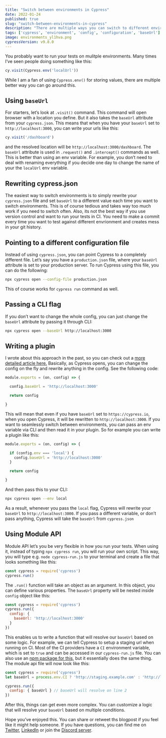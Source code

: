 ```yaml
---
title: "Switch between environments in Cypress"
date: 2022-01-24
published: true
slug: "switch-between-environments-in-cypress"
description: "There are multiple ways you can switch to different environments in Cypress. In this blogpost, I explain which ones you can use and show some examples."
tags: ['cypress', 'environment', 'config', 'configuration', 'baseUrl']
image: environments_yl1hva.png
cypressVersion: v9.8.0
---
```

You probably want to run your tests on mulitple environments. Many times I’ve seen people doing something like this:

```js
cy.visit(Cypress.env('localUrl'))
```

While I am a fan of using `Cypress.env()` for storing values, there are multiple better way you can go around this. 

## Using `baseUrl`

For starters, let’s look at `.visit()` command. This command will open browser with a location you define. But it also takes the `baseUrl` attribute from your `cypress.json`. This means that when you have your `baseUrl` set to `http://localhost:3000`, you can write your urls like this:

```js
cy.visit('/dashboard')
```

and the resolved location will be `http://localhost:3000/dashboard`. The `baseUrl` attribute is used in `.request()` and `.intercept()` commands as well. This is better than using an env variable. For example, you don’t need to deal with renaming everything if you decide one day to change the name of your the `localUrl` env variable.

## Rewriting cypress.json
The easiest way to switch environments is to simply rewrite your `cypress.json` file and set `baseUrl` to a different value each time you want to switch environments. This is of course tedious and takes way too much work if you need to switch often. Also, its not the best way if you use version control and want to run your tests in CI. You need to make a commit every time you want to test against different envrionment and creates mess in your git history.

## Pointing to a different configuration file
Instead of using `cypress.json`, you can point Cypress to a completely different file. Let’s say you have a `production.json` file, where your `baseUrl` attribute is set to your production server. To run Cypress using this file, you can do the following:
```bash
npx cypress open --config-file production.json
```

This of course works for `cypress run` command as well.

## Passing a CLI flag
If you don’t want to change the whole config, you can just change the `baseUrl` attribute by passing it through CLI:
```bash
npx cypress open --baseUrl http://localhost:3000
```

## Writing a plugin
I wrote about this approach in the past, so you can check out a [more detailed article here.](/create-a-configuration-plugin-in-cypress) Basically, as Cypress opens, you can change the config on the fly and rewrite anything in the config. See the following code:
```js [cypress/plugins/index.js]
module.exports = (on, config) => {

  config.baseUrl = 'http://localhost:3000'

  return config

}
```
This will mean that even if you have `baseUrl` set to `https://cypress.io`, when you open Cypress, it will be rewritten to `http://localhost:3000`. If you want to seamlessly switch between environments, you can pass an env variable via CLI and then read it in your plugin. So for example you can write a plugin like this:

```js [cypress/plugins/index.js]
module.exports = (on, config) => {

  if (config.env === 'local') {
    config.baseUrl = 'http://localhost:3000'
  }

  return config

}
```
And then pass this to your CLI:
```bash
npx cypress open --env local
```

As a result, whenever you pass the `local` flag, Cypress will rewrite your `baseUrl` to `http://localhost:3000`. If you pass a different variable, or don’t pass anything, Cypress will take the `baseUrl` from `cypress.json`

## Using Module API
Module API let’s you be very flexible in how you run your tests. When using it, instead of typing `npx cypress run`, you will run your own script. This way, you will type e.g. `node cypress-run.js` to your terminal and create a file that looks something like this:
```js [cypress/cypress-run.js]
const cypress = require('cypress')
cypress.run()
```

The `.run()` function will take an object as an argument. In this object, you can define various properties. The `baseUrl` property will be nested inside `config` object like this:
```js [cypress/cypress-run.js]
const cypress = require('cypress')
cypress.run({
  config: {
    baseUrl: 'http://localhost:3000'
  }
})
```

This enables us to write a function that will resolve our `baseUrl` based on some logic. For example, we can tell Cypress to setup a staging url when running on CI. Most of the CI providers have a `CI` environment variable, which is set to `true` and can be accessed in our `cypress-run.js` file. You can also use an [npm package for this](https://www.npmjs.com/package/is-ci), but it essentially does the same thing. The module api file will now look like this:

```js [cypress/cypress-run.js]
const cypress = require('cypress')
let baseUrl = process.env.CI ? 'http://staging.example.com' : 'http://localhost:3000'

cypress.run({
  config: { baseUrl } // baseUrl will resolve on line 2
})
```
After this, things can get even more complex. You can customize a logic that will resolve your `baseUrl` based on multiple conditions. 

Hope you’ve enjoyed this. You can share or retweet ths blogpost if you feel like it might help someone. If you have questions, you can find me on [Twitter](https://twitter.com/filip_hric/), [LinkedIn](https://www.linkedin.com/in/filip-hric-11a5b1126/) or join the [Discord server](https://filiphric.com/discord).
